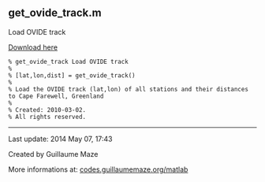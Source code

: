 ## get\_ovide\_track.m ##
Load OVIDE track

[Download here](http://guillaumemaze.googlecode.com/svn/trunk/matlab/codes/geophysic/get_ovide_track.m)

```
% get_ovide_track Load OVIDE track
%
% [lat,lon,dist] = get_ovide_track()
% 
% Load the OVIDE track (lat,lon) of all stations and their distances to Cape Farewell, Greenland
%
% Created: 2010-03-02.
% All rights reserved.
```

---

Last update: 2014 May 07, 17:43

Created by Guillaume Maze

More informations at: [codes.guillaumemaze.org/matlab](http://codes.guillaumemaze.org/matlab)